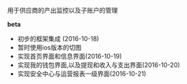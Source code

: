 用于供应商的产出监控以及子账户的管理


**beta**
* 初步的框架集成   (2016-10-18)
* 暂时使用ios版本的切图
* 实现首页界面和信息界面(2016-10-19)
* 实现我的钱包界面,以及提现和收入与支出界面(2016-10-20)
* 实现安全中心与运营报表一级界面(2016-10-21)